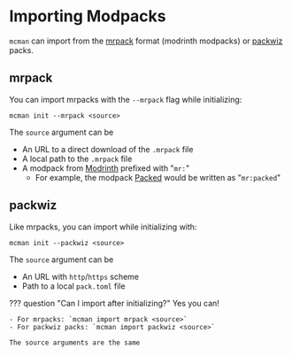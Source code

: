 # Importing Modpacks

`mcman` can import from the [mrpack](https://modrinth.com/modpacks) format (modrinth modpacks) or [packwiz](https://packwiz.infra.link/) packs.

## mrpack

You can import mrpacks with the `--mrpack` flag while initializing:

```
mcman init --mrpack <source>
```

The `source` argument can be

* An URL to a direct download of the `.mrpack` file
* A local path to the `.mrpack` file
* A modpack from [Modrinth](https://modrinth.com/modpacks) prefixed with "`mr:`"
    * For example, the modpack [Packed](https://modrinth.com/modpack/packed) would be written as "`mr:packed`"

## packwiz

Like mrpacks, you can import while initializing with:

```
mcman init --packwiz <source>
```

The `source` argument can be

* An URL with `http`/`https` scheme
* Path to a local `pack.toml` file

??? question "Can I import after initializing?"
    Yes you can!

    - For mrpacks: `mcman import mrpack <source>`
    - For packwiz packs: `mcman import packwiz <source>`

    The source arguments are the same
